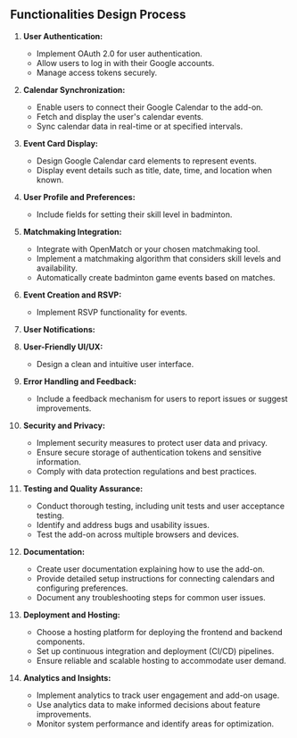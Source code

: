 ## Functionalities Design Process

1. **User Authentication:**
   - Implement OAuth 2.0 for user authentication.
   - Allow users to log in with their Google accounts.
   - Manage access tokens securely.

2. **Calendar Synchronization:**
   - Enable users to connect their Google Calendar to the add-on.
   - Fetch and display the user's calendar events.
   - Sync calendar data in real-time or at specified intervals.

3. **Event Card Display:**
   - Design Google Calendar card elements to represent events.
   - Display event details such as title, date, time, and location when known.
   <!-- - Include options for expanding event cards to view additional details like other users profiles, and equipment. -->

4. **User Profile and Preferences:**
   <!-- - Allow users to customize their profile. -->
   - Include fields for setting their skill level in badminton.
   <!-- - Let users specify their availability for games. -->

5. **Matchmaking Integration:**
   - Integrate with OpenMatch or your chosen matchmaking tool.
   - Implement a matchmaking algorithm that considers skill levels and availability.
   - Automatically create badminton game events based on matches.

6. **Event Creation and RSVP:**
   <!-- - Enable users to create their own badminton game events. -->
   <!-- - Allow users to invite others and set event details. -->
   - Implement RSVP functionality for events.

7. **User Notifications:**
   <!-- - Send notifications to users about upcoming events and matches. -->
   <!-- - Notify users when new events are created or when they receive invitations. -->
   <!-- - Provide options for users to manage their notification preferences. -->

8. **User-Friendly UI/UX:**
   - Design a clean and intuitive user interface.
   <!-- - Ensure mobile responsiveness for a seamless experience on various devices. -->
   <!-- - Implement user-friendly navigation and interaction patterns. -->

9. **Error Handling and Feedback:**
   <!-- - Provide clear error messages and feedback to users when issues occur. -->
   <!-- - Offer guidance on resolving common problems. -->
   - Include a feedback mechanism for users to report issues or suggest improvements.

10. **Security and Privacy:**
    - Implement security measures to protect user data and privacy.
    - Ensure secure storage of authentication tokens and sensitive information.
    - Comply with data protection regulations and best practices.

11. **Testing and Quality Assurance:**
    - Conduct thorough testing, including unit tests and user acceptance testing.
    - Identify and address bugs and usability issues.
    - Test the add-on across multiple browsers and devices.

12. **Documentation:**
    - Create user documentation explaining how to use the add-on.
    - Provide detailed setup instructions for connecting calendars and configuring preferences.
    - Document any troubleshooting steps for common user issues.

13. **Deployment and Hosting:**
    - Choose a hosting platform for deploying the frontend and backend components.
    - Set up continuous integration and deployment (CI/CD) pipelines.
    - Ensure reliable and scalable hosting to accommodate user demand.

14. **Analytics and Insights:**
    - Implement analytics to track user engagement and add-on usage.
    - Use analytics data to make informed decisions about feature improvements.
    - Monitor system performance and identify areas for optimization.
